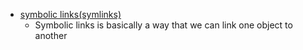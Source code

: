 - [symbolic links(symlinks)](https://youtu.be/zfSa-PEU3h4?si=GDqhYicNCs7uKqsZ&t=37)
    - Symbolic links is basically a way that we can link one object to another
